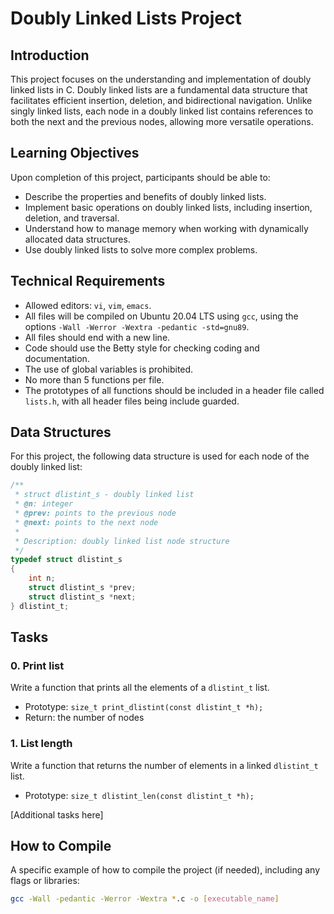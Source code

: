 # Doubly Linked Lists Project

## Introduction

This project focuses on the understanding and implementation of doubly linked lists in C. Doubly linked lists are a fundamental data structure that facilitates efficient insertion, deletion, and bidirectional navigation. Unlike singly linked lists, each node in a doubly linked list contains references to both the next and the previous nodes, allowing more versatile operations.

## Learning Objectives

Upon completion of this project, participants should be able to:

- Describe the properties and benefits of doubly linked lists.
- Implement basic operations on doubly linked lists, including insertion, deletion, and traversal.
- Understand how to manage memory when working with dynamically allocated data structures.
- Use doubly linked lists to solve more complex problems.

## Technical Requirements

- Allowed editors: `vi`, `vim`, `emacs`.
- All files will be compiled on Ubuntu 20.04 LTS using `gcc`, using the options `-Wall -Werror -Wextra -pedantic -std=gnu89`.
- All files should end with a new line.
- Code should use the Betty style for checking coding and documentation.
- The use of global variables is prohibited.
- No more than 5 functions per file.
- The prototypes of all functions should be included in a header file called `lists.h`, with all header files being include guarded.

## Data Structures

For this project, the following data structure is used for each node of the doubly linked list:

```c
/**
 * struct dlistint_s - doubly linked list
 * @n: integer
 * @prev: points to the previous node
 * @next: points to the next node
 *
 * Description: doubly linked list node structure
 */
typedef struct dlistint_s
{
    int n;
    struct dlistint_s *prev;
    struct dlistint_s *next;
} dlistint_t;
```

## Tasks

### 0. Print list

Write a function that prints all the elements of a `dlistint_t` list.

- Prototype: `size_t print_dlistint(const dlistint_t *h);`
- Return: the number of nodes

### 1. List length

Write a function that returns the number of elements in a linked `dlistint_t` list.

- Prototype: `size_t dlistint_len(const dlistint_t *h);`

[Additional tasks here]

## How to Compile

A specific example of how to compile the project (if needed), including any flags or libraries:

```bash
gcc -Wall -pedantic -Werror -Wextra *.c -o [executable_name]
```
